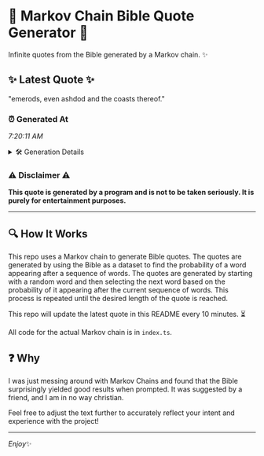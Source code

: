 # 📖 Markov Chain Bible Quote Generator 📖

Infinite quotes from the Bible generated by a Markov chain. ✨

## ✨ Latest Quote ✨
"emerods, even ashdod and the coasts thereof."

### ⏰ Generated At
*7:20:11 AM*

<details>
    <summary>🛠️ Generation Details</summary>
    <p>
        <strong>🌱 Seed:</strong> emerods,<br>
        <strong>🔄 Iterations:</strong> 6<br>
        <strong>📜 Context History:</strong><br>[ emerods, ]: even<br>[ emerods,, even ]: ashdod<br>[ emerods,, even, ashdod ]: and<br>[ emerods,, even, ashdod, and ]: the<br>[ emerods,, even, ashdod, and, the ]: coasts<br>[ emerods,, even, ashdod, and, the, coasts ]: thereof.<br>
    </p>
</details>

### ⚠️ Disclaimer ⚠️
**This quote is generated by a program and is not to be taken seriously. It is purely for entertainment purposes.**

---

## 🔍 How It Works

This repo uses a Markov chain to generate Bible quotes. The quotes are generated by using the Bible as a dataset to find the probability of a word appearing after a sequence of words. The quotes are generated by starting with a random word and then selecting the next word based on the probability of it appearing after the current sequence of words. This process is repeated until the desired length of the quote is reached.

This repo will update the latest quote in this README every 10 minutes. ⏳

All code for the actual Markov chain is in `index.ts`.

## ❓ Why

I was just messing around with Markov Chains and found that the Bible surprisingly yielded good results when prompted. 
It was suggested by a friend, and I am in no way christian.

Feel free to adjust the text further to accurately reflect your intent and experience with the project!

---

*Enjoy*✨

